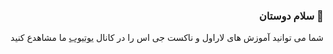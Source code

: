 ### <div align="right">سلام دوستان 👋</div>

<div align="right">
<p>شما می توانید آموزش های لاراول و ناکست جی اس را در کانال <a href="https://www.youtube.com/channel/UC8ehehZysXWXPCSTIXDGsuQ" target="_blank">یوتیوب</a> ما مشاهدع کنید</p>
</div>
